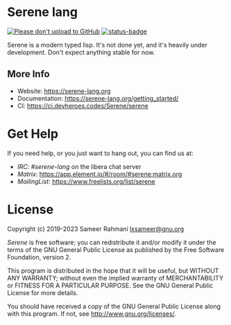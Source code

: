 # Serene lang
[![Please don't upload to GitHub](https://nogithub.codeberg.page/badge.svg)](https://nogithub.codeberg.page)
[![status-badge](https://ci.devheroes.codes/api/badges/Serene/serene/status.svg)](https://ci.devheroes.codes/Serene/serene)

Serene is a modern typed lisp. It's not done yet, and it's heavily under development. Don't
expect anything stable for now.

## More Info
- Website: https://serene-lang.org
- Documentation: https://serene-lang.org/getting_started/
- CI: https://ci.devheroes.codes/Serene/serene

# Get Help
If you need help, or you just want to hang out, you can find us at:

- *IRC*: *#serene-lang* on the libera chat server
- *Matrix*: https://app.element.io/#/room/#serene:matrix.org
- *MailingList*: https://www.freelists.org/list/serene

# License
Copyright (c) 2019-2023 Sameer Rahmani <lxsameer@gnu.org>

*Serene* is free software; you can redistribute it and/or modify
it under the terms of the GNU General Public License as published by
the Free Software Foundation, version 2.

This program is distributed in the hope that it will be useful,
but WITHOUT ANY WARRANTY; without even the implied warranty of
MERCHANTABILITY or FITNESS FOR A PARTICULAR PURPOSE.  See the
GNU General Public License for more details.

You should have received a copy of the GNU General Public License
along with this program.  If not, see <http://www.gnu.org/licenses/>.
